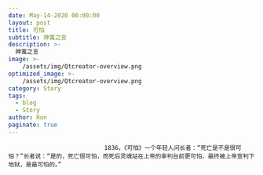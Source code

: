 ```yaml
---
date: May-14-2020 00:00:00
layout: post
title: 可怕
subtitle: 神寓之言
description: >-
  神寓之言
image: >-
    /assets/img/Qtcreator-overview.png
optimized_image: >-
    /assets/img/Qtcreator-overview.png
category: Story
tags:
  - blog
  - Story
author: Ron
paginate: true
---
```


							　　1836，《可怕》一个年轻人问长者：“死亡是不是很可怕？”长者说：“是的，死亡很可怕，而死后灵魂站在上帝的审判台前更可怕，最终被上帝宣判下地狱，是最可怕的。”
							
							
						